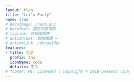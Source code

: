 ```yaml
---
layout: blog
title: "Let's Party"
home: true
# heroImage: /hero.png
# heroText: 提亞的部落格
# tagline: 技術部落格
# actionText: 開始閱讀 →
# actionLink: /zh/guide/
features:
- title: 生活
  prefix: fas
  iconName: code
  details: 生活
# footer: MIT Licensed | Copyright © 2018-present Tiya
---
```

